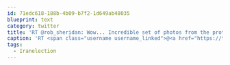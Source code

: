 ```yaml
---
id: 71edc618-188b-4b09-b7f2-1d649ab48035
blueprint: text
category: twitter
title: 'RT @rob_sheridan: Wow... Incredible set of photos from the protests &amp; chaos in Iran right now: http://is.gd/12FBr #Iranelection'
caption: 'RT <span class="username username_linked">@<a href="https://twitter.com/rob_sheridan" title="Rob Sheridan (Parody)">rob_sheridan</a></span>: Wow... Incredible set of photos from the protests &amp; chaos in Iran right now: http://is.gd/12FBr <span class="hashtag hashtag_local">#<a href="http://tweettemp.darylchymko.ca/?tag=iranelection">Iranelection</a>'
tags:
  - Iranelection
---
```

